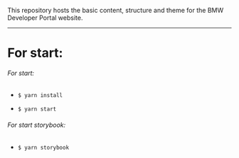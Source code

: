 This repository hosts the basic content, structure and theme for the BMW Developer Portal website.

---

# For start:

###### For start:

- `$ yarn install`

- `$ yarn start`

###### For start storybook:

- `$ yarn storybook`
